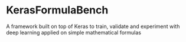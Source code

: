 # KerasFormulaBench
A framework built on top of Keras to train, validate and experiment with deep learning applied on simple mathematical formulas  
